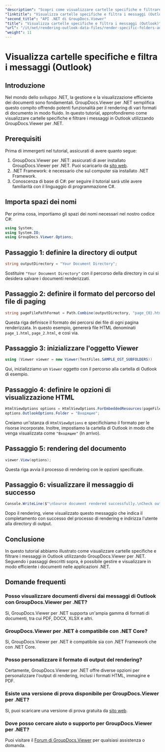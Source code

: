 ```yaml
---
"description": "Scopri come visualizzare cartelle specifiche e filtrare i messaggi in Outlook utilizzando GroupDocs.Viewer per .NET. Semplifica la gestione dei documenti nelle applicazioni .NET."
"linktitle": "Visualizza cartelle specifiche e filtra i messaggi (Outlook)"
"second_title": "API .NET di GroupDocs.Viewer"
"title": "Visualizza cartelle specifiche e filtra i messaggi (Outlook)"
"url": "/it/net/rendering-outlook-data-files/render-specific-folders-and-filter-messages-outlook/"
"weight": 11
---
```


# Visualizza cartelle specifiche e filtra i messaggi (Outlook)

## Introduzione
Nel mondo dello sviluppo .NET, la gestione e la visualizzazione efficiente dei documenti sono fondamentali. GroupDocs.Viewer per .NET semplifica questo compito offrendo potenti funzionalità per il rendering di vari formati di documento in modo fluido. In questo tutorial, approfondiremo come visualizzare cartelle specifiche e filtrare i messaggi in Outlook utilizzando GroupDocs.Viewer per .NET.
## Prerequisiti
Prima di immergerti nel tutorial, assicurati di avere quanto segue:
1. GroupDocs.Viewer per .NET: assicurati di aver installato GroupDocs.Viewer per .NET. Puoi scaricarlo da [sito web](https://releases.groupdocs.com/viewer/net/).
2. .NET Framework: è necessario che sul computer sia installato .NET Framework.
3. Conoscenza di base di C#: per seguire il tutorial sarà utile avere familiarità con il linguaggio di programmazione C#.

## Importa spazi dei nomi
Per prima cosa, importiamo gli spazi dei nomi necessari nel nostro codice C#:
```csharp
using System;
using System.IO;
using GroupDocs.Viewer.Options;
```

## Passaggio 1: definire la directory di output
```csharp
string outputDirectory = "Your Document Directory";
```
Sostituire `"Your Document Directory"` con il percorso della directory in cui si desidera salvare i documenti renderizzati.
## Passaggio 2: definire il formato del percorso del file di paging
```csharp
string pageFilePathFormat = Path.Combine(outputDirectory, "page_{0}.html");
```
Questa riga definisce il formato dei percorsi dei file di ogni pagina renderizzata. In questo esempio, genererà file HTML denominati `page_1.html`, `page_2.html`, e così via.
## Passaggio 3: inizializzare l'oggetto Viewer
```csharp
using (Viewer viewer = new Viewer(TestFiles.SAMPLE_OST_SUBFOLDERS))
```
Qui, inizializziamo un `Viewer` oggetto con il percorso alla cartella di Outlook di esempio.
## Passaggio 4: definire le opzioni di visualizzazione HTML
```csharp
HtmlViewOptions options = HtmlViewOptions.ForEmbeddedResources(pageFilePathFormat);
options.OutlookOptions.Folder = "Входящие";
```
Creiamo un'istanza di `HtmlViewOptions` e specifichiamo il formato per le risorse incorporate. Inoltre, impostiamo la cartella di Outlook in modo che venga visualizzata come `"Входящие"` (In arrivo).
## Passaggio 5: rendering del documento
```csharp
viewer.View(options);
```
Questa riga avvia il processo di rendering con le opzioni specificate.
## Passaggio 6: visualizzare il messaggio di successo
```csharp
Console.WriteLine($"\nSource document rendered successfully.\nCheck output in {outputDirectory}.");
```
Dopo il rendering, viene visualizzato questo messaggio che indica il completamento con successo del processo di rendering e indirizza l'utente alla directory di output.

## Conclusione
In questo tutorial abbiamo illustrato come visualizzare cartelle specifiche e filtrare i messaggi in Outlook utilizzando GroupDocs.Viewer per .NET. Seguendo i passaggi descritti sopra, è possibile gestire e visualizzare in modo efficiente i documenti nelle applicazioni .NET.
## Domande frequenti
### Posso visualizzare documenti diversi dai messaggi di Outlook con GroupDocs.Viewer per .NET?
Sì, GroupDocs.Viewer per .NET supporta un'ampia gamma di formati di documenti, tra cui PDF, DOCX, XLSX e altri.
### GroupDocs.Viewer per .NET è compatibile con .NET Core?
Sì, GroupDocs.Viewer per .NET è compatibile sia con .NET Framework che con .NET Core.
### Posso personalizzare il formato di output del rendering?
Certamente, GroupDocs.Viewer per .NET offre diverse opzioni per personalizzare l'output di rendering, inclusi i formati HTML, immagine e PDF.
### Esiste una versione di prova disponibile per GroupDocs.Viewer per .NET?
Sì, puoi scaricare una versione di prova gratuita da [sito web](https://releases.groupdocs.com/).
### Dove posso cercare aiuto o supporto per GroupDocs.Viewer per .NET?
Puoi visitare il [Forum di GroupDocs.Viewer](https://forum.groupdocs.com/c/viewer/9) per qualsiasi assistenza o domanda.